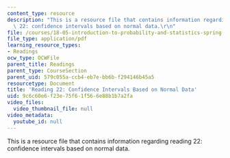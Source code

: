```yaml
---
content_type: resource
description: "This is a resource file that contains information regarding reading\
  \ 22: confidence intervals based on normal data.\r\n"
file: /courses/18-05-introduction-to-probability-and-statistics-spring-2014/9c6c60e6f23e75f61f566e88b1b7a2fa_MIT18_05S14_Reading22.pdf
file_type: application/pdf
learning_resource_types:
- Readings
ocw_type: OCWFile
parent_title: Readings
parent_type: CourseSection
parent_uid: 579c055a-ccb4-eb7e-bb6b-f294146b45a5
resourcetype: Document
title: 'Reading 22: Confidence Intervals Based on Normal Data'
uid: 9c6c60e6-f23e-75f6-1f56-6e88b1b7a2fa
video_files:
  video_thumbnail_file: null
video_metadata:
  youtube_id: null
---
```

This is a resource file that contains information regarding reading 22: confidence intervals based on normal data.


